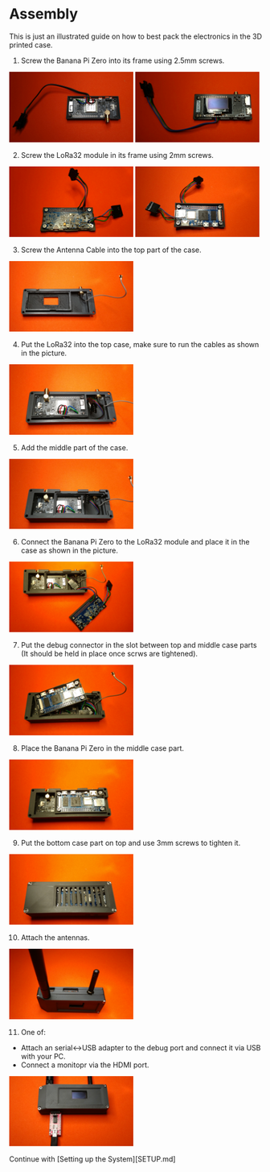 # Assembly

This is just an illustrated guide on how to best pack the electronics in the 3D printed case.

1. Screw the Banana Pi Zero into its frame using 2.5mm screws.
</p>
<p align="left" width="60%">
  <img width="49%" src="images/build/Step1a.jpg">
  <img width="49%" src="images/build/Step1b.jpg">
</p>

2. Screw the LoRa32 module in its frame using 2mm screws.
</p>
<p align="left" width="60%">
  <img width="49%" src="images/build/Step2a.jpg">
  <img width="49%" src="images/build/Step2b.jpg">
</p>

3. Screw the Antenna Cable into the top part of the case.
</p>
<p align="left" width="60%">
  <img width="49%" src="images/build/Step3.jpg">
</p>

4. Put the LoRa32 into the top case, make sure to run the cables as shown in the picture.
</p>
<p align="left" width="60%">
  <img width="49%" src="images/build/Step4.jpg">
</p>

5. Add the middle part of the case.
</p>
<p align="left" width="60%">
  <img width="49%" src="images/build/Step5.jpg">
</p>

6. Connect the Banana Pi Zero to the LoRa32 module and place it in the case as shown in the picture.
</p>
<p align="left" width="60%">
  <img width="49%" src="images/build/Step6.jpg">
</p>

7. Put the debug connector in the slot between top and middle case parts (It should be held in place once scrws are tightened).
</p>
<p align="left" width="60%">
  <img width="49%" src="images/build/Step7.jpg">
</p>

8. Place the Banana Pi Zero in the middle case part.
</p>
<p align="left" width="60%">
  <img width="49%" src="images/build/Step8.jpg">
</p>

9. Put the bottom case part on top and use 3mm screws to tighten it.
</p>
<p align="left" width="60%">
  <img width="49%" src="images/build/Step9.jpg">
</p>

10. Attach the antennas.
</p>
<p align="left" width="60%">
  <img width="49%" src="images/build/Step10.jpg">
</p>

11. One of:
  - Attach an serial<->USB adapter to the debug port and connect it via USB with your PC.
  - Connect a monitopr via the HDMI port.
</p>
<p align="left" width="60%">
  <img width="49%" src="images/build/Step11.jpg">
</p>

Continue with [Setting up the System][SETUP.md]
